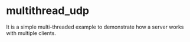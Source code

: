 # multithread_udp
It is a simple multi-threaded example to demonstrate how a server works with multiple clients.
